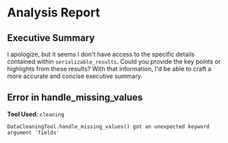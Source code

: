 # Analysis Report

## Executive Summary
I apologize, but it seems I don't have access to the specific details contained within `serializable_results`. Could you provide the key points or highlights from these results? With that information, I'd be able to craft a more accurate and concise executive summary.

## Error in handle_missing_values
**Tool Used**: `cleaning`

```
DataCleaningTool.handle_missing_values() got an unexpected keyword argument 'fields'
```


